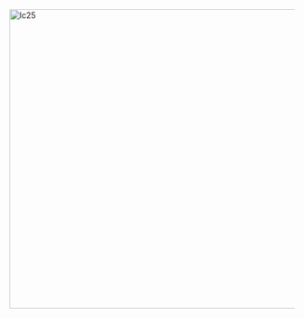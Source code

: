 <img width="530" alt="lc25" src="https://user-images.githubusercontent.com/40574628/72757593-fda77f00-3b95-11ea-8702-d80938962e97.PNG">
